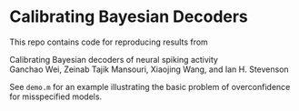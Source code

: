# Calibrating Bayesian Decoders

This repo contains code for reproducing results from

Calibrating Bayesian decoders of neural spiking activity  
Ganchao Wei, Zeinab Tajik Mansouri, Xiaojing Wang, and Ian H. Stevenson  

See `demo.m` for an example illustrating the basic problem of overconfidence for misspecified models.
